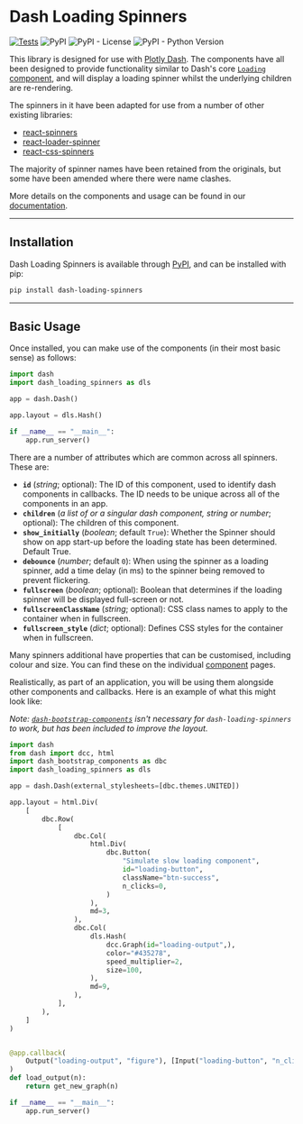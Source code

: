 # Dash Loading Spinners

[![Tests](https://github.com/glsdown/dash-loading-spinners/actions/workflows/test.yml/badge.svg)](https://github.com/glsdown/dash-loading-spinners/actions/workflows/test.yml)
![PyPI](https://img.shields.io/pypi/v/dash-loading-spinners)
![PyPI - License](https://img.shields.io/pypi/l/dash-loading-spinners)
![PyPI - Python Version](https://img.shields.io/pypi/pyversions/dash-loading-spinners)


This library is designed for use with [Plotly Dash](https://plotly.com). The components have all been
designed to provide functionality similar to Dash's core 
[`Loading` component](https://dash.plotly.com/dash-core-components/loading),
and will display a loading spinner whilst the underlying children are re-rendering.

The spinners in it have been adapted for use from a number of other existing
libraries:

- [react-spinners](https://github.com/davidhu2000/react-spinners)
- [react-loader-spinner](https://github.com/mhnpd/react-loader-spinner)
- [react-css-spinners](https://github.com/alex996/react-css-spinners)

The majority of spinner names have been retained from the originals, but some have 
been amended where there were name clashes.

More details on the components and usage can be found in our [documentation](https://dash-loading-spinners.sproodlebuzz.co.uk/).

---
## Installation

Dash Loading Spinners is available through 
[PyPI](https://pypi.org/project/dash-loading-spinners/), and can be installed with pip:

```bash
pip install dash-loading-spinners
```

---
## Basic Usage

Once installed, you can make use of the components (in their most basic sense) as follows:

```python
import dash
import dash_loading_spinners as dls

app = dash.Dash()

app.layout = dls.Hash()

if __name__ == "__main__":
    app.run_server()
```

There are a number of attributes which are common across all spinners. These are:

- **`id`** (*string*; optional):
    The ID of this component, used to identify dash components in
    callbacks. The ID needs to be unique across all of the components
    in an app. 
- **`children`** (*a list of or a singular dash component, string or number*; optional):
    The children of this component.
- **`show_initially`** (*boolean*; default `True`):
    Whether the Spinner should show on app start-up before the loading
    state has been determined. Default True.
- **`debounce`** (*number*; default `0`):
    When using the spinner as a loading spinner, add a time delay (in
    ms) to the spinner being removed to prevent flickering.
- **`fullscreen`** (*boolean*; optional):
    Boolean that determines if the loading spinner will be displayed
    full-screen or not.
- **`fullscreenClassName`** (*string*; optional):
    CSS class names to apply to the container when in fullscreen.
- **`fullscreen_style`** (*dict*; optional):
    Defines CSS styles for the container when in fullscreen.

Many spinners additional have properties that can be customised, including colour and size. You 
can find these on the individual [component](https://dash-loading-spinners.sproodlebuzz.co.uk/examples) pages. 

Realistically, as part of an application, you will be using them alongside other components and 
callbacks. Here is an example of what this might look like:

_Note: 
[`dash-bootstrap-components`](https://github.com/facultyai/dash-bootstrap-components) 
isn't necessary for `dash-loading-spinners` to work, but has been included
to improve the layout._

```python
import dash
from dash import dcc, html
import dash_bootstrap_components as dbc
import dash_loading_spinners as dls

app = dash.Dash(external_stylesheets=[dbc.themes.UNITED])

app.layout = html.Div(
    [
        dbc.Row(
            [
                dbc.Col(
                    html.Div(
                        dbc.Button(
                            "Simulate slow loading component",
                            id="loading-button",
                            className="btn-success",
                            n_clicks=0,
                        )
                    ),
                    md=3,
                ),
                dbc.Col(
                    dls.Hash(
                        dcc.Graph(id="loading-output",),
                        color="#435278",
                        speed_multiplier=2,
                        size=100,
                    ),
                    md=9,
                ),
            ],
        ),
    ]
)


@app.callback(
    Output("loading-output", "figure"), [Input("loading-button", "n_clicks")],
)
def load_output(n):
    return get_new_graph(n)

if __name__ == "__main__":
    app.run_server()

```